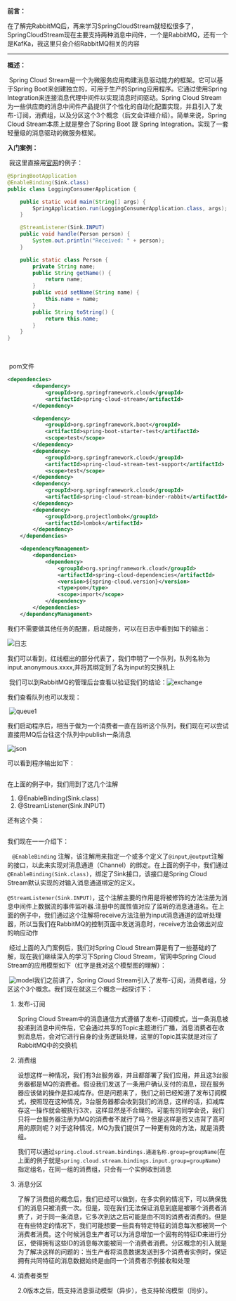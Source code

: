 **前言：**

​	在了解完RabbitMQ后，再来学习SpringCloudStream就轻松很多了，SpringCloudStream现在主要支持两种消息中间件，一个是RabbitMQ，还有一个是KafKa，我这里只会介绍RabbitMQ相关的内容

------

**概述：**

​	Spring Cloud Stream是一个为微服务应用构建消息驱动能力的框架。它可以基于Spring Boot来创建独立的，可用于生产的Spring应用程序。它通过使用Spring Integration来连接消息代理中间件以实现消息时间驱动。Spring Cloud Stream 为一些供应商的消息中间件产品提供了个性化的自动化配置实现，并且引入了发布-订阅，消费组，以及分区这个3个概念（后文会详细介绍）。简单来说，Spring Cloud Stream本质上就是整合了Spring Boot 跟 Spring Integration。实现了一套轻量级的消息驱动的微服务框架。

**入门案例：**

​	我这里直接用[官网](<https://cloud.spring.io/spring-cloud-static/spring-cloud-stream/2.2.0.M1/spring-cloud-stream.html#spring-cloud-stream-reference>)的例子：

```java
@SpringBootApplication
@EnableBinding(Sink.class)
public class LoggingConsumerApplication {

	public static void main(String[] args) {
		SpringApplication.run(LoggingConsumerApplication.class, args);
	}

	@StreamListener(Sink.INPUT)
	public void handle(Person person) {
		System.out.println("Received: " + person);
	}

	public static class Person {
		private String name;
		public String getName() {
			return name;
		}
		public void setName(String name) {
			this.name = name;
		}
		public String toString() {
			return this.name;
		}
	}
}
```

​	

​	pom文件

```xml
<dependencies>
        <dependency>
            <groupId>org.springframework.cloud</groupId>
            <artifactId>spring-cloud-stream</artifactId>
        </dependency>

        <dependency>
            <groupId>org.springframework.boot</groupId>
            <artifactId>spring-boot-starter-test</artifactId>
            <scope>test</scope>
        </dependency>
        <dependency>
            <groupId>org.springframework.cloud</groupId>
            <artifactId>spring-cloud-stream-test-support</artifactId>
            <scope>test</scope>
        </dependency>
        <dependency>
            <groupId>org.springframework.cloud</groupId>
            <artifactId>spring-cloud-stream-binder-rabbit</artifactId>
        </dependency>
        <dependency>
            <groupId>org.projectlombok</groupId>
            <artifactId>lombok</artifactId>
        </dependency>
    </dependencies>

    <dependencyManagement>
        <dependencies>
            <dependency>
                <groupId>org.springframework.cloud</groupId>
                <artifactId>spring-cloud-dependencies</artifactId>
                <version>${spring-cloud.version}</version>
                <type>pom</type>
                <scope>import</scope>
            </dependency>
        </dependencies>
    </dependencyManagement>
```

我们不需要做其他任务的配置，启动服务，可以在日志中看到如下的输出：

![日志](日志.png)

​	我们可以看到，红线框出的部分代表了，我们申明了一个队列，队列名称为input.anonymous.xxxx,并将其绑定到了名为input的交换机上

​	我们可以到RabbitMQ的管理后台查看以验证我们的结论：![exchange](exchange.png)

我们查看队列也可以发现：

​	![queue1](queue1.png)

我们启动程序后，相当于做为一个消费者一直在监听这个队列，我们现在可以尝试直接用MQ后台往这个队列中publish一条消息

![json](json.png)

可以看到程序输出如下：

```java

```

在上面的例子中，我们用到了这几个注解

1. @EnableBinding(Sink.class)
2. @StreamListener(Sink.INPUT)

还有这个类：

```java

```

我们现在一一介绍下：

​	` @EnableBinding` 注解，该注解用来指定一个或多个定义了`@input`,`@output`注解的接口，以此来实现对消息通道（Channel）的绑定。在上面的例子中，我们通过`@EnableBinding(Sink.class)`，绑定了Sink接口，该接口是Spring Cloud Stream默认实现的对输入消息通道绑定的定义。

​	`@StreamListener(Sink.INPUT)`，这个注解主要的作用是将被修饰的方法注册为消息中间件上数据流的事件监听器.注册中的属性值对应了监听的消息通道名。在上面的例子中，我们通过这个注解将receive方法注册为input消息通道的监听处理器，所以当我们在RabbitMQ的控制页面中发送消息时，receive方法会做出对应的响应动作

​	经过上面的入门案例后，我们对Spring Cloud Stream算是有了一些基础的了解，现在我们继续深入的学习下Spring Cloud Stream，官网中Spring Cloud Stream的应用模型如下（红字是我对这个模型图的理解）：

​	![model](model.png)我们之前讲了，Spring Cloud Stream引入了发布-订阅，消费者组，分区这个3个概念。我们现在就这三个概念一起探讨下：

1. 发布-订阅

   Spring Cloud Stream中的消息通信方式遵循了发布-订阅模式，当一条消息被投递到消息中间件后，它会通过共享的Topic主题进行广播，消息消费者在收到消息后，会对它进行自身的业务逻辑处理，这里的Topic其实就是对应了RabbitMQ中的交换机

2. 消费组

   设想这样一种情况，我们有3台服务器，并且都部署了我们应用，并且这3台服务器都是MQ的消费者。假设我们发送了一条用户确认支付的消息，现在服务器应该做的操作是扣减库存。但是问题来了，我们之前已经知道了发布订阅模式，按照现在这种情况，3台服务器都会收到我们的消息，这样的话，扣减库存这一操作就会被执行3次，这样显然是不合理的。可能有的同学会说，我们只将一台服务器注册为MQ的消费者不就行了吗？但是这样是否又违背了高可用的原则呢？对于这种情况，MQ为我们提供了一种更有效的方法，就是消费组。

   我们可以通过`spring.cloud.stream.bindings.通道名称.group=groupName`(在上面的例子就是`spring.cloud.stream.bindings.input.group=groupName`）指定组名，在同一组的消费组，只会有一个实例收到消息

3. 消息分区

   了解了消费组的概念后，我们已经可以做到，在多实例的情况下，可以确保我们的消息只被消费一次。但是，现在我们无法保证消息到底是被哪个消费者消费了，对于同一条消息，它多次到达之后可能是由不同的消费者消费的。但是在有些特定的情况下，我们可能想要一些具有特定特征的消息每次都被同一个消费者消费。这个时候消息生产者可以为消息增加一个固有的特征ID来进行分区，使得拥有这些ID的消息每次能被同一个消费者消费。分区概念的引入就是为了解决这样的问题的：当生产者将消息数据发送到多个消费者实例时，保证拥有共同特征的消息数据始终是由同一个消费者示例接收和处理
4. 消费者类型
    
    2.0版本之后，既支持消息驱动模型（异步），也支持轮询模型（同步）。